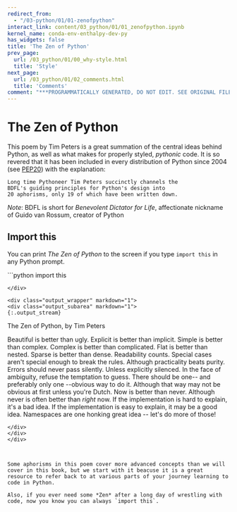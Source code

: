 ```yaml
---
redirect_from:
  - "/03-python/01/01-zenofpython"
interact_link: content/03_python/01/01_zenofpython.ipynb
kernel_name: conda-env-enthalpy-dev-py
has_widgets: false
title: 'The Zen of Python'
prev_page:
  url: /03_python/01/00_why-style.html
  title: 'Style'
next_page:
  url: /03_python/01/02_comments.html
  title: 'Comments'
comment: "***PROGRAMMATICALLY GENERATED, DO NOT EDIT. SEE ORIGINAL FILES IN /content***"
---
```



# The Zen of Python

This poem by Tim Peters is a great summation of the central ideas behind Python, as well as what makes for properly styled, _pythonic_ code. It is so revered that it has been included in every distribution of Python since 2004 (see [PEP20](https://www.python.org/dev/peps/pep-0020/)) with the explanation:


    Long time Pythoneer Tim Peters succinctly channels the 
    BDFL's guiding principles for Python's design into 
    20 aphorisms, only 19 of which have been written down.

*Note*: BDFL is short for *Benevolent Dictator for Life*, affectionate nickname of Guido van Rossum, creator of Python

## Import this

You can print *The Zen of Python* to the screen if you type `import this` in any Python prompt.



<div markdown="1" class="cell code_cell">
<div class="input_area" markdown="1">
```python
import this

```
</div>

<div class="output_wrapper" markdown="1">
<div class="output_subarea" markdown="1">
{:.output_stream}
```
The Zen of Python, by Tim Peters

Beautiful is better than ugly.
Explicit is better than implicit.
Simple is better than complex.
Complex is better than complicated.
Flat is better than nested.
Sparse is better than dense.
Readability counts.
Special cases aren't special enough to break the rules.
Although practicality beats purity.
Errors should never pass silently.
Unless explicitly silenced.
In the face of ambiguity, refuse the temptation to guess.
There should be one-- and preferably only one --obvious way to do it.
Although that way may not be obvious at first unless you're Dutch.
Now is better than never.
Although never is often better than *right* now.
If the implementation is hard to explain, it's a bad idea.
If the implementation is easy to explain, it may be a good idea.
Namespaces are one honking great idea -- let's do more of those!
```
</div>
</div>
</div>



Some aphorisms in this poem cover more advanced concepts than we will cover in this book, but we start with it beacuse it is a great resource to refer back to at various parts of your journey learning to code in Python.

Also, if you ever need some *Zen* after a long day of wrestling with code, now you know you can always `import this`.

